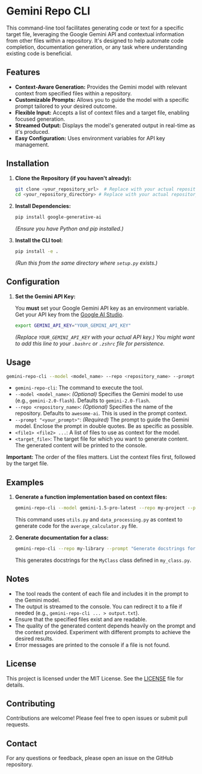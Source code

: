 # Gemini Repo CLI

This command-line tool facilitates generating code or text for a specific target file, leveraging the Google Gemini API and contextual information from other files within a repository.  It's designed to help automate code completion, documentation generation, or any task where understanding existing code is beneficial.

## Features

* **Context-Aware Generation:**  Provides the Gemini model with relevant context from specified files within a repository.
* **Customizable Prompts:** Allows you to guide the model with a specific prompt tailored to your desired outcome.
* **Flexible Input:**  Accepts a list of context files and a target file, enabling focused generation.
* **Streamed Output:**  Displays the model's generated output in real-time as it's produced.
* **Easy Configuration:**  Uses environment variables for API key management.

## Installation

1. **Clone the Repository (if you haven't already):**

    ```bash
    git clone <your_repository_url>  # Replace with your actual repository URL
    cd <your_repository_directory> # Replace with your actual repository directory
    ```

2. **Install Dependencies:**

    ```bash
    pip install google-generative-ai
    ```

    *(Ensure you have Python and pip installed.)*

3. **Install the CLI tool:**

    ```bash
    pip install -e .
    ```

    *(Run this from the same directory where `setup.py` exists.)*

## Configuration

1. **Set the Gemini API Key:**

    You **must** set your Google Gemini API key as an environment variable.  Get your API key from the [Google AI Studio](https://makersuite.google.com/app/apikey).

    ```bash
    export GEMINI_API_KEY="YOUR_GEMINI_API_KEY"
    ```

    *(Replace `YOUR_GEMINI_API_KEY` with your actual API key.)  You might want to add this line to your `.bashrc` or `.zshrc` file for persistence.*

## Usage

```bash
gemini-repo-cli --model <model_name> --repo <repository_name> --prompt "<your_prompt>" <file1> <file2> ... <target_file>
```

* `gemini-repo-cli`:  The command to execute the tool.
* `--model <model_name>`:  *(Optional)* Specifies the Gemini model to use (e.g., `gemini-2.0-flash`). Defaults to `gemini-2.0-flash`.
* `--repo <repository_name>`: *(Optional)* Specifies the name of the repository.  Defaults to `awesome-ai`.  This is used in the prompt context.
* `--prompt "<your_prompt>"`:  *(Required)*  The prompt to guide the Gemini model. Enclose the prompt in double quotes.  Be as specific as possible.
* `<file1> <file2> ...`:  A list of files to use as context for the model.
* `<target_file>`:  The target file for which you want to generate content.  The generated content will be printed to the console.

**Important:** The order of the files matters.  List the context files first, followed by the target file.

## Examples

1. **Generate a function implementation based on context files:**

    ```bash
    gemini-repo-cli --model gemini-1.5-pro-latest --repo my-project --prompt "Implement a function called 'calculate_average' that calculates the average of a list of numbers." utils.py data_processing.py average_calculator.py
    ```

    This command uses `utils.py` and `data_processing.py` as context to generate code for the `average_calculator.py` file.

2. **Generate documentation for a class:**

    ```bash
    gemini-repo-cli --repo my-library --prompt "Generate docstrings for the 'MyClass' class, including descriptions of the attributes and methods." my_class.py
    ```

    This generates docstrings for the `MyClass` class defined in `my_class.py`.

## Notes

* The tool reads the content of each file and includes it in the prompt to the Gemini model.
* The output is streamed to the console.  You can redirect it to a file if needed (e.g., `gemini-repo-cli ... > output.txt`).
* Ensure that the specified files exist and are readable.
* The quality of the generated content depends heavily on the prompt and the context provided. Experiment with different prompts to achieve the desired results.
* Error messages are printed to the console if a file is not found.

## License

This project is licensed under the MIT License. See the [LICENSE](LICENSE) file for details.

## Contributing

Contributions are welcome! Please feel free to open issues or submit pull requests.

## Contact

For any questions or feedback, please open an issue on the GitHub repository.
